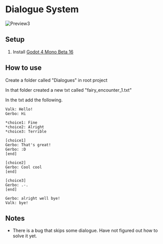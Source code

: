 # Dialogue System

![Preview3](https://user-images.githubusercontent.com/6277739/224518350-491ff4a9-d026-4c52-a462-ca3780750914.PNG)

## Setup
1. Install [Godot 4 Mono Beta 16](https://downloads.tuxfamily.org/godotengine/4.0/beta16/mono/)

## How to use
Create a folder called "Dialogues" in root project

In that folder created a new txt called "fairy_encounter_1.txt"

In the txt add the following.

```
Valk: Hello!
Gerbo: Hi

*choice1: Fine
*choice2: Alright
*choice3: Terrible

[choice1]
Gerbo: That's great!
Gerbo: :D
[end]

[choice2]
Gerbo: Cool cool
[end]

[choice3]
Gerbo: .-.
[end]

Gerbo: alright well bye!
Valk: bye!
```

## Notes
- There is a bug that skips some dialogue. Have not figured out how to solve it yet.

